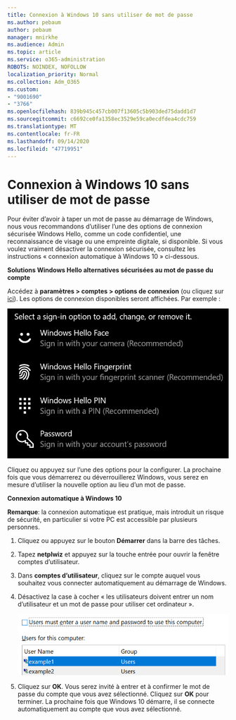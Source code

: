 ```yaml
---
title: Connexion à Windows 10 sans utiliser de mot de passe
ms.author: pebaum
author: pebaum
manager: mnirkhe
ms.audience: Admin
ms.topic: article
ms.service: o365-administration
ROBOTS: NOINDEX, NOFOLLOW
localization_priority: Normal
ms.collection: Adm_O365
ms.custom:
- "9001690"
- "3766"
ms.openlocfilehash: 839b945c457cb007f13605c5b903ded75dadd1d7
ms.sourcegitcommit: c6692ce0fa1358ec3529e59ca0ecdfdea4cdc759
ms.translationtype: MT
ms.contentlocale: fr-FR
ms.lasthandoff: 09/14/2020
ms.locfileid: "47719951"
---
```

# <a name="sign-in-to-windows-10-without-using-a-password"></a>Connexion à Windows 10 sans utiliser de mot de passe

Pour éviter d’avoir à taper un mot de passe au démarrage de Windows, nous vous recommandons d’utiliser l’une des options de connexion sécurisée Windows Hello, comme un code confidentiel, une reconnaissance de visage ou une empreinte digitale, si disponible. Si vous voulez vraiment désactiver la connexion sécurisée, consultez les instructions « connexion automatique à Windows 10 » ci-dessous.

**Solutions Windows Hello alternatives sécurisées au mot de passe du compte**

Accédez à **paramètres > comptes > options de connexion** (ou cliquez sur [ici](ms-settings:signinoptions?activationSource=GetHelp)). Les options de connexion disponibles seront affichées. Par exemple :

![Options de connexion.](media/sign-in-options.png)

Cliquez ou appuyez sur l’une des options pour la configurer. La prochaine fois que vous démarrerez ou déverrouillerez Windows, vous serez en mesure d’utiliser la nouvelle option au lieu d’un mot de passe. 

**Connexion automatique à Windows 10**

**Remarque**: la connexion automatique est pratique, mais introduit un risque de sécurité, en particulier si votre PC est accessible par plusieurs personnes. 

1. Cliquez ou appuyez sur le bouton **Démarrer** dans la barre des tâches.

2. Tapez **netplwiz** et appuyez sur la touche entrée pour ouvrir la fenêtre comptes d’utilisateur.

3. Dans **comptes d’utilisateur**, cliquez sur le compte auquel vous souhaitez vous connecter automatiquement au démarrage de Windows.

4. Désactivez la case à cocher « les utilisateurs doivent entrer un nom d’utilisateur et un mot de passe pour utiliser cet ordinateur ».

    ![Les utilisateurs doivent entrer un nom d’utilisateur et un mot de passe.](media/users-must-enter-username.png)

5. Cliquez sur **OK**. Vous serez invité à entrer et à confirmer le mot de passe du compte que vous avez sélectionné. Cliquez sur **OK** pour terminer. La prochaine fois que Windows 10 démarre, il se connecte automatiquement au compte que vous avez sélectionné.
